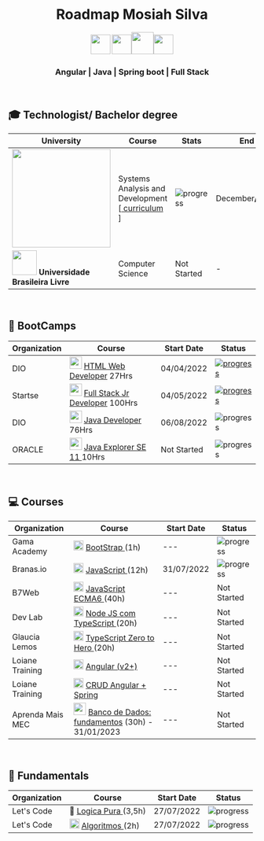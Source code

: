 <h1 align="center"> Roadmap Mosiah Silva</h1>
<p align="center">
<img width="40" src="https://cdn.jsdelivr.net/gh/devicons/devicon/icons/typescript/typescript-original.svg" /> <img width="40" src="https://cdn.jsdelivr.net/gh/devicons/devicon/icons/angularjs/angularjs-original.svg" /><img width="45" src="https://cdn.jsdelivr.net/gh/devicons/devicon/icons/java/java-original-wordmark.svg" /><img width="40" src="https://cdn.jsdelivr.net/gh/devicons/devicon/icons/spring/spring-original.svg" />
</p>

<div align="center">
  <h3>Angular | Java | Spring boot | Full Stack</h3>
</div>

<br>


<h2> 🎓 Technologist/ Bachelor degree </h2>

| University | Course | Stats | End |
|-|-|-|-|
| <a href="https://www.cruzeirodosul.edu.br/">  <img heigth="80" width="200" src="https://arquivos.cruzeirodosuleducacional.edu.br/criacao/salesforce/logos/cruzeiro_neg.png"></a>| Systems Analysis and Development [<a href="https://well-hardhat-f68.notion.site/c42becd16dc94939aa058f133d86555a?v=227371a7ee8b4cc884f1872d9e7cfa05"> curriculum </a>] | ![progress](https://progress-bar.dev/25/ "progresso")  | December<b>/2023</b> |
| <a href="https://github.com/Universidade-Livre/ciencia-da-computacao"> <img width="50" src="https://pbs.twimg.com/profile_images/1534959519859605504/soL457b6_400x400.jpg"></a><b> Universidade Brasileira Livre</b> | Computer Science | Not Started | - |


<br>
<h2>📌 BootCamps </h2>

| Organization | Course | Start Date | Status |
| -------|-----------|------------|------------- |
| DIO | <img width="25" src="https://play-lh.googleusercontent.com/P3xTS7gQrh0S2e_99KmHVGiVUcvepvj4eFFhqU_y6XFRegRoo1fTZ8r6t1MUsmfRxXNJ" /> <a href="https://web.dio.me/home">HTML Web Developer</a> 27Hrs| 04/04/2022| <a href="https://www.dio.me/certificate/9C6BD30C"> ![progress](https://progress-bar.dev/100/ "progresso")  </a> |
| Startse | <img width="25" src="https://user-images.githubusercontent.com/100864562/182008732-c94e4f7a-cebb-4c65-8d96-82c661b6dce7.png" /> <a href="https://lms.startse.com/curso/tech-academy-turma-1">Full Stack Jr Developer</a> 100Hrs | 04/05/2022 | <a href="https://drive.google.com/file/d/1_QyeD7nUkO70rMq-UjWriNPJKEBbvhvo/view?usp=sharing">  ![progress](https://progress-bar.dev/100/ "progresso") </a> |
| DIO | <img width="25" src="https://hermes.digitalinnovation.one/tracks/da6041a9-80ef-409e-bd50-5e7be4dfadf6.png" /> <a href="https://web.dio.me/home">Java Developer</a> 76Hrs | 06/08/2022 | ![progress](https://progress-bar.dev/21/ "progresso") |
| ORACLE | <img width="25" src="https://user-images.githubusercontent.com/100864562/183510087-2048a87f-49ad-485c-b20d-a772acb439f5.png"> <a href="https://learn.oracle.com/ols/module/overview/40805/79727"> Java Explorer SE 11 </a> 10Hrs | Not Started | ![progress](https://progress-bar.dev/5/ "progresso")  |

<br>
<h2>💻 Courses</h2>

| Organization | Course | Start Date | Status |
| ---- | ----- | ---- | ----- |
| Gama Academy | <img width="20" src="https://cdn.jsdelivr.net/gh/devicons/devicon/icons/bootstrap/bootstrap-original-wordmark.svg" /> <a href="https://app.gama.academy/jornada/bc77ea-fundamentos-de-front-end/"> BootStrap </a> (1h) | --- | ![progress](https://progress-bar.dev/16/ "progresso")  |
| Branas.io | <img width="20" src="https://cdn.jsdelivr.net/gh/devicons/devicon/icons/javascript/javascript-original.svg" /> <a href="https://app.branas.io/users/8ac8513f-244f-4092-bce0-6794de4bf142/products/676afa5b-994f-4b2a-a6f7-6221c540e6cc/contents/c967d642-60c7-4941-bed9-7ace14f11436">JavaScript </a> (12h) | 31/07/2022 | ![progress](https://progress-bar.dev/80/ "progresso")  |
| B7Web | <img width="20" src="https://cdn.jsdelivr.net/gh/devicons/devicon/icons/javascript/javascript-original.svg" /> <a href="https://alunos.b7web.com.br/curso/javascript/descontruindo-objetos-1">JavaScript ECMA6 </a> (40h) | --- | Not Started |
| Dev Lab | <img width="20" src="https://cdn.jsdelivr.net/gh/devicons/devicon/icons/typescript/typescript-original.svg" />  <a href="https://www.youtube.com/watch?v=W2ld5xRS3cY&list=PLz_YTBuxtxt6_Zf1h-qzNsvVt46H8ziKh&ab_channel=WaldemarNeto-DevLab">Node JS com TypeScript </a> (20h) | --- | Not Started |
| Glaucia Lemos | <img width="20" src="https://cdn.jsdelivr.net/gh/devicons/devicon/icons/typescript/typescript-original.svg" />  <a href="https://www.youtube.com/playlist?list=PLb2HQ45KP0Wsk-p_0c6ImqBAEFEY-LU9H"> TypeScript Zero to Hero </a> (20h) | --- | Not Started |
| Loiane Training | <img width="20" src="https://cdn.jsdelivr.net/gh/devicons/devicon/icons/angularjs/angularjs-original.svg" /> <a href="https://loiane.training/curso/angular"> Angular (v2+)</a> | --- |  Not Started |
| Loiane Training | <img width="20" src="https://cdn.jsdelivr.net/gh/devicons/devicon/icons/spring/spring-original.svg" /> <a href="https://loiane.training/curso/crud-angular-spring"> CRUD Angular + Spring </a> | --- | Not Started |
| Aprenda Mais MEC | <img width="25" src="https://www.seekpng.com/png/full/336-3362777_mysql-logo-black-and-white-close-icon-png.png" /> <a href="https://aprendamais.mec.gov.br/course/view.php?id=467">Banco de Dados: fundamentos</a> (30h) - 31/01/2023 | --- | Not Started|

<br>
<h2>💾 Fundamentals </h2>

| Organization | Course | Start Date | Status |
| ---- | ----- | ---- | ----- |
| Let's Code | 🧠 <a href="https://cursos.letscode.com.br/curso-digital/2120c9f0-02ba-45c1-a81d-3ed26232cc0c">Logica Pura </a> (3,5h) | 27/07/2022 | ![progress](https://progress-bar.dev/100/ "progresso") |
| Let's Code | <img width="20" src="https://cdn.jsdelivr.net/gh/devicons/devicon/icons/thealgorithms/thealgorithms-original.svg" /> <a href="https://cursos.letscode.com.br/curso-digital/5e4b6418-bbc5-4386-af61-a73990a4a745">Algoritmos </a> (2h) | 27/07/2022 | ![progress](https://progress-bar.dev/100/ "progresso")  |


